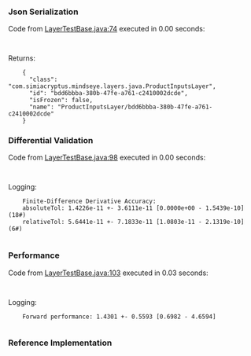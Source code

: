 ### Json Serialization
Code from [LayerTestBase.java:74](../../../../../../../../../MindsEye/src/test/java/com/simiacryptus/mindseye/layers/LayerTestBase.java#L74) executed in 0.00 seconds: 
```java
  
```

Returns: 

```
    {
      "class": "com.simiacryptus.mindseye.layers.java.ProductInputsLayer",
      "id": "bdd6bbba-380b-47fe-a761-c2410002dcde",
      "isFrozen": false,
      "name": "ProductInputsLayer/bdd6bbba-380b-47fe-a761-c2410002dcde"
    }
```



### Differential Validation
Code from [LayerTestBase.java:98](../../../../../../../../../MindsEye/src/test/java/com/simiacryptus/mindseye/layers/LayerTestBase.java#L98) executed in 0.00 seconds: 
```java
  
```
Logging: 
```
    Finite-Difference Derivative Accuracy:
    absoluteTol: 1.4226e-11 +- 3.6111e-11 [0.0000e+00 - 1.5439e-10] (18#)
    relativeTol: 5.6441e-11 +- 7.1833e-11 [1.0803e-11 - 2.1319e-10] (6#)
    
```

### Performance
Code from [LayerTestBase.java:103](../../../../../../../../../MindsEye/src/test/java/com/simiacryptus/mindseye/layers/LayerTestBase.java#L103) executed in 0.03 seconds: 
```java
  
```
Logging: 
```
    Forward performance: 1.4301 +- 0.5593 [0.6982 - 4.6594]
    
```

### Reference Implementation
